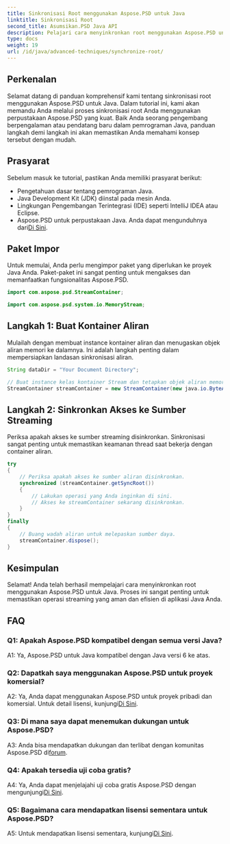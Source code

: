 ```yaml
---
title: Sinkronisasi Root menggunakan Aspose.PSD untuk Java
linktitle: Sinkronisasi Root
second_title: Asumsikan.PSD Java API
description: Pelajari cara menyinkronkan root menggunakan Aspose.PSD untuk Java. Ikuti panduan langkah demi langkah kami untuk pengoperasian aliran Java yang efisien.
type: docs
weight: 19
url: /id/java/advanced-techniques/synchronize-root/
---
```

## Perkenalan

Selamat datang di panduan komprehensif kami tentang sinkronisasi root menggunakan Aspose.PSD untuk Java. Dalam tutorial ini, kami akan memandu Anda melalui proses sinkronisasi root Anda menggunakan perpustakaan Aspose.PSD yang kuat. Baik Anda seorang pengembang berpengalaman atau pendatang baru dalam pemrograman Java, panduan langkah demi langkah ini akan memastikan Anda memahami konsep tersebut dengan mudah.

## Prasyarat

Sebelum masuk ke tutorial, pastikan Anda memiliki prasyarat berikut:

- Pengetahuan dasar tentang pemrograman Java.
- Java Development Kit (JDK) diinstal pada mesin Anda.
- Lingkungan Pengembangan Terintegrasi (IDE) seperti IntelliJ IDEA atau Eclipse.
-  Aspose.PSD untuk perpustakaan Java. Anda dapat mengunduhnya dari[Di Sini](https://releases.aspose.com/psd/java/).

## Paket Impor

Untuk memulai, Anda perlu mengimpor paket yang diperlukan ke proyek Java Anda. Paket-paket ini sangat penting untuk mengakses dan memanfaatkan fungsionalitas Aspose.PSD.

```java
import com.aspose.psd.StreamContainer;

import com.aspose.psd.system.io.MemoryStream;
```

## Langkah 1: Buat Kontainer Aliran

Mulailah dengan membuat instance kontainer aliran dan menugaskan objek aliran memori ke dalamnya. Ini adalah langkah penting dalam mempersiapkan landasan sinkronisasi aliran.

```java
String dataDir = "Your Document Directory";

// Buat instance kelas kontainer Stream dan tetapkan objek aliran memori.
StreamContainer streamContainer = new StreamContainer(new java.io.ByteArrayInputStream(new byte[0]));
```

## Langkah 2: Sinkronkan Akses ke Sumber Streaming

Periksa apakah akses ke sumber streaming disinkronkan. Sinkronisasi sangat penting untuk memastikan keamanan thread saat bekerja dengan container aliran.

```java
try
{
    // Periksa apakah akses ke sumber aliran disinkronkan.
    synchronized (streamContainer.getSyncRoot())
    {
        // Lakukan operasi yang Anda inginkan di sini.
        // Akses ke streamContainer sekarang disinkronkan.
    }
}
finally
{
    // Buang wadah aliran untuk melepaskan sumber daya.
    streamContainer.dispose();
}
```

## Kesimpulan

Selamat! Anda telah berhasil mempelajari cara menyinkronkan root menggunakan Aspose.PSD untuk Java. Proses ini sangat penting untuk memastikan operasi streaming yang aman dan efisien di aplikasi Java Anda.

## FAQ

### Q1: Apakah Aspose.PSD kompatibel dengan semua versi Java?

A1: Ya, Aspose.PSD untuk Java kompatibel dengan Java versi 6 ke atas.

### Q2: Dapatkah saya menggunakan Aspose.PSD untuk proyek komersial?

A2: Ya, Anda dapat menggunakan Aspose.PSD untuk proyek pribadi dan komersial. Untuk detail lisensi, kunjungi[Di Sini](https://purchase.aspose.com/buy).

### Q3: Di mana saya dapat menemukan dukungan untuk Aspose.PSD?

 A3: Anda bisa mendapatkan dukungan dan terlibat dengan komunitas Aspose.PSD di[forum](https://forum.aspose.com/c/psd/34).

### Q4: Apakah tersedia uji coba gratis?

 A4: Ya, Anda dapat menjelajahi uji coba gratis Aspose.PSD dengan mengunjungi[Di Sini](https://releases.aspose.com/).

### Q5: Bagaimana cara mendapatkan lisensi sementara untuk Aspose.PSD?

 A5: Untuk mendapatkan lisensi sementara, kunjungi[Di Sini](https://purchase.aspose.com/temporary-license/).